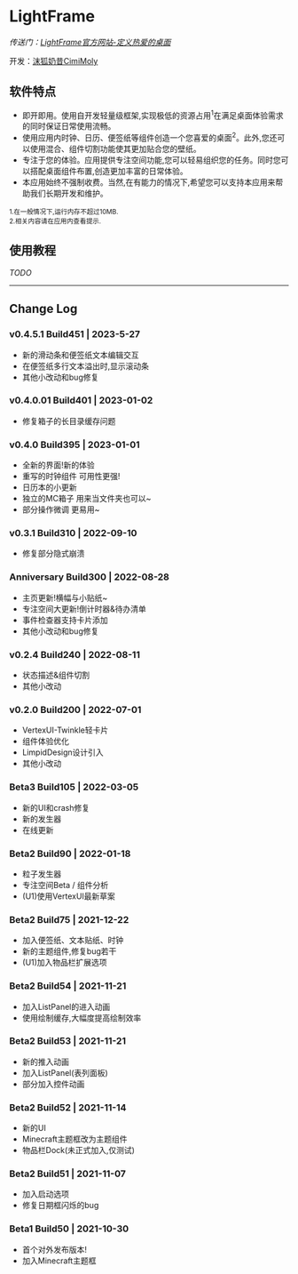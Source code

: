 # LightFrame

_传送门：[LightFrame官方网站-定义热爱的桌面](https://lightframe.vertillusion.xyz/)_  

开发：[沫狐奶昔CimiMoly](https://github.com/EnderMo)  

## 软件特点
* 即开即用。使用自开发轻量级框架,实现极低的资源占用<sup>1</sup>在满足桌面体验需求的同时保证日常使用流畅。  
* 使用应用内时钟、日历、便签纸等组件创造一个您喜爱的桌面<sup>2</sup>。此外,您还可以使用混合、组件切割功能使其更加贴合您的壁纸。   
* 专注于您的体验。应用提供专注空间功能,您可以轻易组织您的任务。同时您可以搭配桌面组件布置,创造更加丰富的日常体验。  
* 本应用始终不强制收费。当然,在有能力的情况下,希望您可以支持本应用来帮助我们长期开发和维护。

<sup>
1.在一般情况下,运行内存不超过10MB.<br>
2.相关内容请在应用内查看提示.
</sup>

## 使用教程
_TODO_

---------
## Change Log
### v0.4.5.1 Build451 | 2023-5-27  
* 新的滑动条和便签纸文本编辑交互  
* 在便签纸多行文本溢出时,显示滚动条  
* 其他小改动和bug修复  

### v0.4.0.01 Build401 | 2023-01-02  
* 修复箱子的长目录缓存问题  

### v0.4.0 Build395 | 2023-01-01  
* 全新的界面!新的体验  
* 重写的时钟组件 可用性更强!  
* 日历本的小更新  
* 独立的MC箱子 用来当文件夹也可以~  
* 部分操作微调 更易用~  

### v0.3.1 Build310 | 2022-09-10  
* 修复部分隐式崩溃  

### Anniversary Build300 | 2022-08-28  
* 主页更新!横幅与小贴纸~  
* 专注空间大更新!倒计时器&待办清单  
* 事件检查器支持卡片添加  
* 其他小改动和bug修复  

### v0.2.4 Build240 | 2022-08-11  
* 状态描述&组件切割  
* 其他小改动  

### v0.2.0 Build200 | 2022-07-01  
* VertexUI-Twinkle轻卡片  
* 组件体验优化  
* LimpidDesign设计引入  
* 其他小改动  

### Beta3 Build105 | 2022-03-05  
* 新的UI和crash修复  
* 新的发生器  
* 在线更新  

### Beta2 Build90 | 2022-01-18  
* 粒子发生器  
* 专注空间Beta / 组件分析  
* (U1)使用VertexUI最新草案  

### Beta2 Build75 | 2021-12-22  
* 加入便签纸、文本贴纸、时钟  
* 新的主题组件,修复bug若干  
* (U1)加入物品栏扩展选项  

### Beta2 Build54 | 2021-11-21  
* 加入ListPanel的进入动画  
* 使用绘制缓存,大幅度提高绘制效率  

### Beta2 Build53 | 2021-11-21  
* 新的推入动画  
* 加入ListPanel(表列面板)  
* 部分加入控件动画  

### Beta2 Build52 | 2021-11-14  
* 新的UI  
* Minecraft主题框改为主题组件  
* 物品栏Dock(未正式加入,仅测试)  

### Beta2 Build51 | 2021-11-07  
* 加入启动选项  
* 修复日期框闪烁的bug  

### Beta1 Build50 | 2021-10-30  
* 首个对外发布版本!  
* 加入Minecraft主题框  